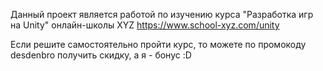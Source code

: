Данный проект является работой по изучению курса "Разработка игр на Unity" онлайн-школы XYZ https://www.school-xyz.com/unity

Если решите самостоятельно пройти курс, то можете по промокоду desdenbro получить скидку, а я - бонус :D
